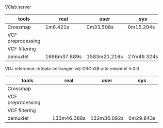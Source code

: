 VClab server



| tools                | real         | user          | sys          |
|----------------------|--------------|---------------|--------------|
| Crossmap             | 1m6.421s     | 0m33.508s     | 0m15.204s    | 
| VCF preprocessing    |              |               |              | 
| VCF filtering        |              |               |              |
| demuxlet             | 1666m37.889s | 1583m21.216s  | 27m49.324s   |






VDJ reference: refdata-cellranger-vdj-GRCh38-alts-ensembl-5.0.0


| tools                | real         | user          | sys          |
|----------------------|--------------|---------------|--------------|
| Crossmap             |              |               |              | 
| VCF preprocessing    |              |               |              | 
| VCF filtering        |              |               |              |
| demuxlet             | 133m46.388s  | 132m36.092s   | 0m29.843s    |
